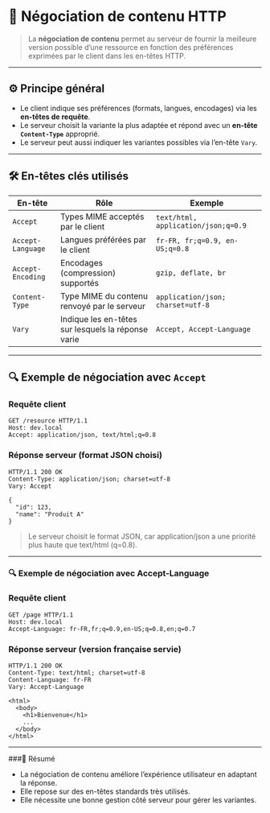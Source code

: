 # 🔄 Négociation de contenu HTTP

> La **négociation de contenu** permet au serveur de fournir la meilleure version possible d’une ressource en fonction des préférences exprimées par le client dans les en-têtes HTTP.

---

## ⚙️ Principe général

- Le client indique ses préférences (formats, langues, encodages) via les **en-têtes de requête**.
- Le serveur choisit la variante la plus adaptée et répond avec un **en-tête `Content-Type`** approprié.
- Le serveur peut aussi indiquer les variantes possibles via l’en-tête `Vary`.

---

## 🛠️ En-têtes clés utilisés

| En-tête             | Rôle                                                   | Exemple                                   |
|---------------------|--------------------------------------------------------|-------------------------------------------|
| `Accept`            | Types MIME acceptés par le client                      | `text/html, application/json;q=0.9`      |
| `Accept-Language`   | Langues préférées par le client                         | `fr-FR, fr;q=0.9, en-US;q=0.8`            |
| `Accept-Encoding`   | Encodages (compression) supportés                      | `gzip, deflate, br`                        |
| `Content-Type`      | Type MIME du contenu renvoyé par le serveur             | `application/json; charset=utf-8`         |
| `Vary`              | Indique les en-têtes sur lesquels la réponse varie     | `Accept, Accept-Language`                  |

---

## 🔍 Exemple de négociation avec `Accept`

### Requête client

```http
GET /resource HTTP/1.1
Host: dev.local
Accept: application/json, text/html;q=0.8
```

### Réponse serveur (format JSON choisi)

```http
HTTP/1.1 200 OK
Content-Type: application/json; charset=utf-8
Vary: Accept

{
  "id": 123,
  "name": "Produit A"
}
```

> Le serveur choisit le format JSON, car application/json a une priorité plus haute que text/html (q=0.8).

---

### 🔍 Exemple de négociation avec Accept-Language

### Requête client

```http
GET /page HTTP/1.1
Host: dev.local
Accept-Language: fr-FR,fr;q=0.9,en-US;q=0.8,en;q=0.7
```

### Réponse serveur (version française servie)

```http
HTTP/1.1 200 OK
Content-Type: text/html; charset=utf-8
Content-Language: fr-FR
Vary: Accept-Language

<html>
  <body>
    <h1>Bienvenue</h1>
    ...
  </body>
</html>
```

---

###🧠 Résumé

- La négociation de contenu améliore l’expérience utilisateur en adaptant la réponse.
- Elle repose sur des en-têtes standards très utilisés.
- Elle nécessite une bonne gestion côté serveur pour gérer les variantes.